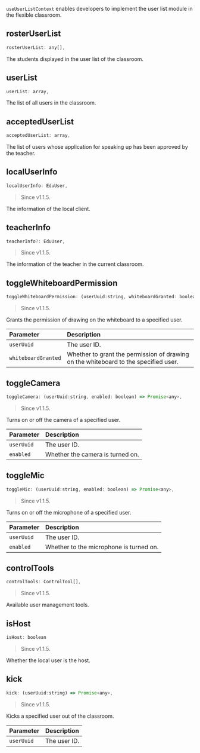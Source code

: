 `useUserListContext` enables developers to implement the user list module in the flexible classroom.

## rosterUserList

```javascript
rosterUserList: any[],
```

The students displayed in the user list of the classroom.

## userList

```javascript
userList: array,
```

The list of all users in the classroom.

## acceptedUserList

```javascript
acceptedUserList: array,
```

The list of users whose application for speaking up has been approved by the teacher.

## localUserInfo

```javascript
localUserInfo: EduUser,
```

> Since v1.1.5.

The information of the local client.

## teacherInfo

```javascript
teacherInfo?: EduUser,
```

> Since v1.1.5.

The information of the teacher in the current classroom.

## toggleWhiteboardPermission

```javascript
toggleWhiteboardPermission: (userUuid:string, whiteboardGranted: boolean) => Promise<any>,
```

> Since v1.1.5.

Grants the permission of drawing on the whiteboard to a specified user.

| Parameter | Description |
| :------------------ | :------------------------- |
| `userUuid` | The user ID. |
| `whiteboardGranted` | Whether to grant the permission of drawing on the whiteboard to the specified user. |

## toggleCamera

```javascript
toggleCamera: (userUuid:string, enabled: boolean) => Promise<any>,
```

> Since v1.1.5.

Turns on or off the camera of a specified user.

| Parameter | Description |
| :--------- | :--------------- |
| `userUuid` | The user ID. |
| `enabled` | Whether the camera is turned on. |

## toggleMic

```javascript
toggleMic: (userUuid:string, enabled: boolean) => Promise<any>,
```

> Since v1.1.5.

Turns on or off the microphone of a specified user.

| Parameter | Description |
| :--------- | :--------------- |
| `userUuid` | The user ID. |
| `enabled` | Whether to the microphone is turned on. |

## controlTools

```javascript
controlTools: ControlTool[],
```

> Since v1.1.5.

Available user management tools.

## isHost

```javascript
isHost: boolean
```

> Since v1.1.5.

Whether the local user is the host.

## kick

```javascript
kick: (userUuid:string) => Promise<any>,
```

> Since v1.1.5.

Kicks a specified user out of the classroom.

| Parameter | Description |
| :--------- | :-------- |
| `userUuid` | The user ID. |